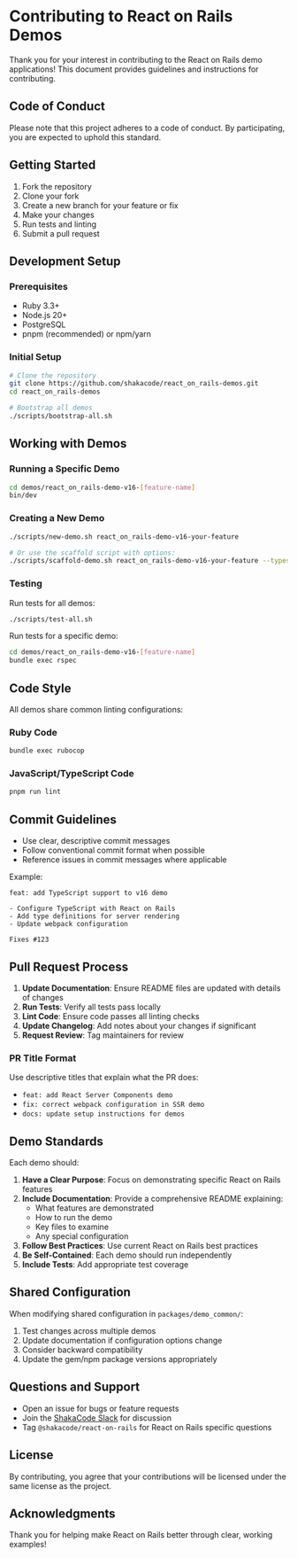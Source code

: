 # Contributing to React on Rails Demos

Thank you for your interest in contributing to the React on Rails demo applications! This document provides guidelines and instructions for contributing.

## Code of Conduct

Please note that this project adheres to a code of conduct. By participating, you are expected to uphold this standard.

## Getting Started

1. Fork the repository
2. Clone your fork
3. Create a new branch for your feature or fix
4. Make your changes
5. Run tests and linting
6. Submit a pull request

## Development Setup

### Prerequisites

- Ruby 3.3+
- Node.js 20+
- PostgreSQL
- pnpm (recommended) or npm/yarn

### Initial Setup

```bash
# Clone the repository
git clone https://github.com/shakacode/react_on_rails-demos.git
cd react_on_rails-demos

# Bootstrap all demos
./scripts/bootstrap-all.sh
```

## Working with Demos

### Running a Specific Demo

```bash
cd demos/react_on_rails-demo-v16-[feature-name]
bin/dev
```

### Creating a New Demo

```bash
./scripts/new-demo.sh react_on_rails-demo-v16-your-feature

# Or use the scaffold script with options:
./scripts/scaffold-demo.sh react_on_rails-demo-v16-your-feature --typescript --tailwind
```

### Testing

Run tests for all demos:

```bash
./scripts/test-all.sh
```

Run tests for a specific demo:

```bash
cd demos/react_on_rails-demo-v16-[feature-name]
bundle exec rspec
```

## Code Style

All demos share common linting configurations:

### Ruby Code

```bash
bundle exec rubocop
```

### JavaScript/TypeScript Code

```bash
pnpm run lint
```

## Commit Guidelines

- Use clear, descriptive commit messages
- Follow conventional commit format when possible
- Reference issues in commit messages where applicable

Example:

```
feat: add TypeScript support to v16 demo

- Configure TypeScript with React on Rails
- Add type definitions for server rendering
- Update webpack configuration

Fixes #123
```

## Pull Request Process

1. **Update Documentation**: Ensure README files are updated with details of changes
2. **Run Tests**: Verify all tests pass locally
3. **Lint Code**: Ensure code passes all linting checks
4. **Update Changelog**: Add notes about your changes if significant
5. **Request Review**: Tag maintainers for review

### PR Title Format

Use descriptive titles that explain what the PR does:

- `feat: add React Server Components demo`
- `fix: correct webpack configuration in SSR demo`
- `docs: update setup instructions for demos`

## Demo Standards

Each demo should:

1. **Have a Clear Purpose**: Focus on demonstrating specific React on Rails features
2. **Include Documentation**: Provide a comprehensive README explaining:
   - What features are demonstrated
   - How to run the demo
   - Key files to examine
   - Any special configuration
3. **Follow Best Practices**: Use current React on Rails best practices
4. **Be Self-Contained**: Each demo should run independently
5. **Include Tests**: Add appropriate test coverage

## Shared Configuration

When modifying shared configuration in `packages/demo_common/`:

1. Test changes across multiple demos
2. Update documentation if configuration options change
3. Consider backward compatibility
4. Update the gem/npm package versions appropriately

## Questions and Support

- Open an issue for bugs or feature requests
- Join the [ShakaCode Slack](https://www.shakacode.com/slack-invite) for discussion
- Tag `@shakacode/react-on-rails` for React on Rails specific questions

## License

By contributing, you agree that your contributions will be licensed under the same license as the project.

## Acknowledgments

Thank you for helping make React on Rails better through clear, working examples!
